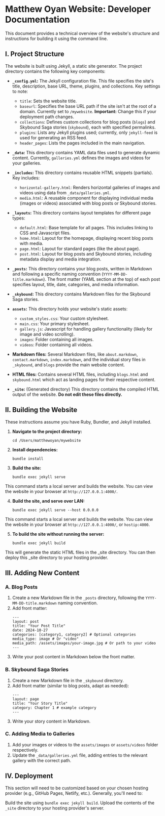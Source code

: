 # Matthew Oyan Website: Developer Documentation

This document provides a technical overview of the website's structure and instructions for building it using the command line.

## I. Project Structure

The website is built using Jekyll, a static site generator. The project directory contains the following key components:

* **`_config.yml`:**  The Jekyll configuration file. This file specifies the site's title, description, base URL, theme, plugins, and collections.  Key settings to note:

    * `title`:  Sets the website title.
    * `baseurl`:  Specifies the base URL path if the site isn't at the root of a domain.  Currently set to `/mywebsite`.  **Important:**  Change this if your deployment path changes.
    * `collections`: Defines custom collections for blog posts (`blogs`) and Skybound Saga stories (`skybound`), each with specified permalinks.
    * `plugins`: Lists any Jekyll plugins used; currently, only `jekyll-feed` is used for generating an RSS feed.
    * `header_pages`: Lists the pages included in the main navigation.

* **`_data`:** This directory contains YAML data files used to generate dynamic content. Currently, `galleries.yml` defines the images and videos for your galleries.

* **`_includes`:** This directory contains reusable HTML snippets (partials).  Key includes:
    * `horizontal-gallery.html`:  Renders horizontal galleries of images and videos using data from `_data/galleries.yml`.
    * `media.html`: A reusable component for displaying individual media (images or videos) associated with blog posts or Skybound stories.

* **`_layouts`:** This directory contains layout templates for different page types:
    * `default.html`: Base template for all pages.  This includes linking to CSS and Javascript files.
    * `home.html`:  Layout for the homepage, displaying recent blog posts with media.
    * `page.html`: Layout for standard pages (like the about page).
    * `post.html`: Layout for blog posts and Skybound stories, including metadata display and media integration.

* **`_posts`:** This directory contains your blog posts, written in Markdown and following a specific naming convention (`YYYY-MM-DD-title.markdown`). The front matter (YAML section at the top) of each post specifies layout, title, date, categories, and media information.

* **`_skybound`:**  This directory contains Markdown files for the Skybound Saga stories.

* **`assets`:** This directory holds your website's static assets:
    * `custom_styles.css`: Your custom stylesheet.
    * `main.css`: Your primary stylesheet.
    * `gallery.js`: Javascript for handling gallery functionality (likely for image and video scrolling).
    * `images`: Folder containing all images.
    * `videos`: Folder containing all videos.

* **Markdown files:** Several Markdown files, like `about.markdown`, `contact.markdown`, `index.markdown`, and the individual story files in `_skybound`, and `blogs` provide the main website content.

* **HTML files:** Contains several HTML files, including `blogs.html` and `skybound.html` which act as landing pages for their respective content.

* **`_site`:** (Generated directory) This directory contains the compiled HTML output of the website.  **Do not edit these files directly.**

## II. Building the Website

These instructions assume you have Ruby, Bundler, and Jekyll installed.

1. **Navigate to the project directory:**
   ```
   cd /Users/matthewoyan/mywebsite
   ```

2. **Install dependencies:**
    ```
    bundle install
    ```
3. **Build the site:**
    ```
    bundle exec jekyll serve
    ```
This command starts a local server and builds the website. You can view the website in your browser at `http://127.0.0.1:4000/`.

4. **Build the site, and serve over LAN:**
    ```
    bundle exec jekyll serve --host 0.0.0.0
    ```
This command starts a local server and builds the website. You can view the website in your browser at `http://127.0.0.1:4000/`, or `hostip:4000`.

5. **To build the site without running the server:**
    ```
    bundle exec jekyll build
    ```
This will generate the static HTML files in the _site directory. You can then deploy this _site directory to your hosting provider.

## III. Adding New Content

### A. Blog Posts

1. Create a new Markdown file in the `_posts` directory, following the `YYYY-MM-DD-title.markdown` naming convention.
2. Add front matter:
    ```
    ---
    layout: post
    title: "Your Post Title"
    date: 2024-10-27
    categories: [category1, category2] # Optional categories
    media_type: image # Or "video"
    media_path: /assets/images/your-image.jpg # Or path to your video
    ---
    ```
3. Write your post content in Markdown below the front matter.

### B. Skybound Saga Stories

1. Create a new Markdown file in the `_skybound` directory.
2. Add front matter (similar to blog posts, adapt as needed):
    ```
    ---
    layout: page
    title: "Your Story Title"
    category: Chapter 1 # example category
    ---
    ```
3. Write your story content in Markdown.

### C. Adding Media to Galleries
1. Add your images or videos to the `assets/images` or `assets/videos` folder respectively.
2. Update the `_data/galleries.yml` file, adding entries to the relevant gallery with the correct path.

## IV. Deployment

This section will need to be customized based on your chosen hosting provider (e.g., GitHub Pages, Netlify, etc.). Generally, you'll need to:

Build the site using `bundle exec jekyll build`.
Upload the contents of the `_site` directory to your hosting provider's server.